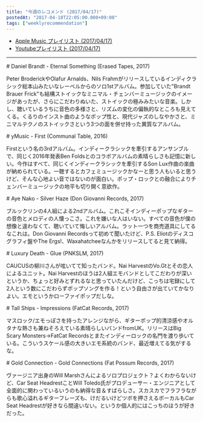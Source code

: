 ```yaml
---
title: "今週のレコメンド (2017/04/17)"
postedAt: "2017-04-18T22:05:00.000+09:00"
tags: ["weeklyrecommendation"]
---
```


* [Apple Music プレイリスト (2017/04/17)](https://itunes.apple.com/jp/playlist/%E4%BB%8A%E9%80%B1%E3%81%AE%E3%83%AC%E3%82%B3%E3%83%A1%E3%83%B3%E3%83%89-2017-04-17/idpl.4dfd3d431e6d4f5a851ea6032651c1eb)
* [Youtubeプレイリスト (2017/04/17)](https://www.youtube.com/playlist?list=PLegnWsUgQayewBv-rVqpN-x%5F1%5FDHQ-mBD)

---

\# Daniel Brandt - Eternal Something (Erased Tapes, 2017)

Peter BroderickやOlafur Arnalds、Nils Frahmがリリースしているインディクラシック総本山みたいなレーベルからのソロ1stアルバム。参加していた"Brandt Brauer Frick"も結構ストイックなミニマル・チェンバーミュージックのイメージがあったが、さらにこだわりぬいた、ストイックの極みみたいな音楽。しかし、聴いているうちに音色の多様さと、リズムの変化の偏執的なところも見えてくる。くるりのインスト曲のようなポップ性と、現代ジャズのしなやかさと、ミニマルテクノのストイックさという3つの面を併せ持った異質なアルバム。

\# yMusic - First (Communal Table, 2016)

Firstという名の3rdアルバム。インディークラシックを牽引するアンサンブルで、同じく2016年発表Ben Foldsとのコラボアルバムの素晴らしさも記憶に新しい。今作はすべて、同じくインディークラシックを牽引するSon Lux作曲の楽曲が納められている。一聴するとカフェミュージックかなーと思う人もいると思うけど、そんな心地よい音ではないのが面白い。ポップ・ロックとの融合によりチェンバーミュージックの地平も切り開く意欲作。

\# Aye Nako - Silver Haze (Don Giovanni Records, 2017)

ブルックリンの4人組による2ndアルバム。これこそインディーポップなギターの音色とメロディの人懐っこさ。これを嫌いな人はいない。すべての音色が僕の想像と違わなくて、聴いていて悔しいアルバム。ラット一つを商売道具にしてるなこれは。Don Giovanni Recordsって初めて聞いたけど、P.S. Eliotのディスコグラフィ盤やThe Ergs!、Waxahatcheeなんかをリリースしてると見て納得。

\# Luxury Death - Glue (PNKSLM, 2017)

CAUCUSの柳川さんが呟いてて知ったバンド。Nai HarvestのVo.Gtとその恋人によるユニット。Nai Harvestのほうは2人組エモバンドとしてこだわりが深いというか、ちょっと好みとずれるなと思っていたんだけど、こっちは宅録にして2人という数にこだわらずポップソングを作る！という自由さが出ていてかなりよい。エモというかローファイポップだしな。

\# Tall Ships - Impressions (FatCat Records, 2017)

マスロック/エモっぽさを持ったアレンジながら、ギターポップ的清涼感やオルタナな熱さも兼ねそろえている素晴らしいバンドfromUK。リリースはBig Scary Monsters→FatCat Recordsとまたインディーロックの名門を渡り歩いている。こういうスケール感の大きいエモ系統のバンド、最近増えてる気がするな。

\# Gold Connection - Gold Connections (Fat Possum Records, 2017)

ヴァージニア出身のWill Marshさんによるソロプロジェクト？よくわからないけど、Car Seat HeadrestことWill Toledo氏がプロデューサー・エンジニアとして全面的に関わっているいうのも納得な音＆すばらしさ。スカスカでフラフラながらも歌心溢れるギターフレーズも、けだるいけどツボを押さえるボーカルもCar Seat Headrestが好きなら間違いない。というか個人的にはこっちのほうが好きだった。